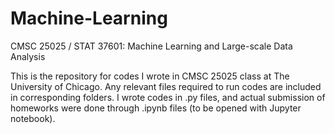 # Machine-Learning
CMSC 25025 / STAT 37601: Machine Learning and Large-scale Data Analysis

This is the repository for codes I wrote in CMSC 25025 class at The University of Chicago.
Any relevant files required to run codes are included in corresponding folders. I wrote codes in .py files, and actual submission of homeworks were done through .ipynb files (to be opened with Jupyter notebook).
